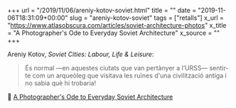 +++
url = "/2019/11/06/areniy-kotov-soviet.html"
title = ""
date = "2019-11-06T18:31:09+00:00"
slug = "areniy-kotov-soviet"
tags = ["retalls"]
x_url = "https://www.atlasobscura.com/articles/soviet-architecture-photos"
x_title = "A Photographer's Ode to Everyday Soviet Architecture"
x_source = ""
+++

Areniy Kotov, *Soviet Cities: Labour, Life &amp; Leisure*:

> És normal —en aquestes ciutats que van pertànyer a l’URSS— sentir-te com un arqueòleg que visitava les ruïnes d'una civilització antiga i no sabia què hi trobaria!

📎 [A Photographer's Ode to Everyday Soviet Architecture](https://www.atlasobscura.com/articles/soviet-architecture-photos)
